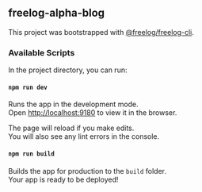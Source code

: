 ## freelog-alpha-blog

This project was bootstrapped with [@freelog/freelog-cli](https://github.com/freelogfe/freelogfe-lib-repos/tree/master/packages/%40freelog/cli).

### Available Scripts

In the project directory, you can run:

#### `npm run dev`

Runs the app in the development mode.<br />
Open [http://localhost:9180](http://localhost:9180) to view it in the browser.

The page will reload if you make edits.<br />
You will also see any lint errors in the console.

#### `npm run build`

Builds the app for production to the `build` folder.<br />
Your app is ready to be deployed!

